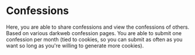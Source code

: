 # Confessions

Here, you are able to share confessions and view the confessions of others. Based on various darkweb confession pages. You are able to submit one confession per month (tied to cookies, so you can submit as often as you want so long as you're willing to generate more cookies).
